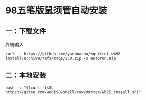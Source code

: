 # 98五笔版鼠须管自动安装


## 一：下载文件

终端输入

``````
curl -L https://github.com/yanhuacuo/squirrel-wb98-install/archive/refs/tags/2.0.zip -o autorun.zip
``````

## 二：本地安装

``````
bash -c "$(curl -fsSL https://gitee.com/wubi98/shell/raw/master/wb98_install.sh)"
``````


